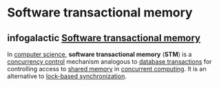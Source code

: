 # Software transactional memory



## infogalactic [Software transactional memory](https://infogalactic.com/info/Software_transactional_memory)

In [computer science](https://infogalactic.com/info/Computer_science), **software transactional memory** (**STM**) is a [concurrency control](https://infogalactic.com/info/Concurrency_control) mechanism analogous to [database transactions](https://infogalactic.com/info/Database_transaction) for controlling access to [shared memory](https://infogalactic.com/info/Shared_memory_(interprocess_communication)) in [concurrent computing](https://infogalactic.com/info/Concurrent_computing). It is an alternative to [lock-based synchronization](https://infogalactic.com/info/Lock_(computer_science)). 